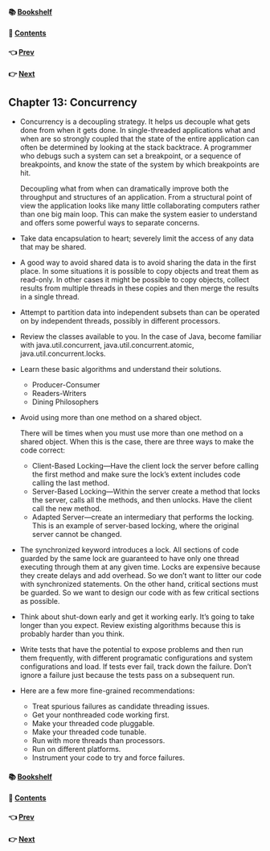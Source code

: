 #### &#x1F4DA; [Bookshelf](../)
#### &#x1F4DC; [Contents](./README.md#contents)
#### &#x1F448; [Prev](./Ch12_Emergence.md)
#### &#x1F449; [Next](./Ch14_Successive_Refinement.md)

## Chapter 13: Concurrency

- Concurrency is a decoupling strategy. It helps us decouple what gets done from when it gets done. In single-threaded applications what and when are so strongly coupled that the state of the entire application can often be determined by looking at the stack backtrace. A programmer who debugs such a system can set a breakpoint, or a sequence of breakpoints, and know the state of the system by which breakpoints are hit.

	Decoupling what from when can dramatically improve both the throughput and structures of an application. From a structural point of view the application looks like many little collaborating computers rather than one big main loop. This can make the system easier to understand and offers some powerful ways to separate concerns.

- Take data encapsulation to heart; severely limit the access of any data that may be shared.

- A good way to avoid shared data is to avoid sharing the data in the first place. In some situations it is possible to copy objects and treat them as read-only. In other cases it might be possible to copy objects, collect results from multiple threads in these copies and then merge the results in a single thread.

- Attempt to partition data into independent subsets than can be operated on by independent threads, possibly in different processors.

- Review the classes available to you. In the case of Java, become familiar with java.util.concurrent, java.util.concurrent.atomic, java.util.concurrent.locks.

- Learn these basic algorithms and understand their solutions.
	- Producer-Consumer
	- Readers-Writers
	- Dining Philosophers

- Avoid using more than one method on a shared object.

	There will be times when you must use more than one method on a shared object. When this is the case, there are three ways to make the code correct:
	- Client-Based Locking—Have the client lock the server before calling the first method and make sure the lock’s extent includes code calling the last method.
	- Server-Based Locking—Within the server create a method that locks the server, calls all the methods, and then unlocks. Have the client call the new method.
	- Adapted Server—create an intermediary that performs the locking. This is an example of server-based locking, where the original server cannot be changed.

- The synchronized keyword introduces a lock. All sections of code guarded by the same lock are guaranteed to have only one thread executing through them at any given time. Locks are expensive because they create delays and add overhead. So we don’t want to litter our code with synchronized statements. On the other hand, critical sections must be guarded. So we want to design our code with as few critical sections as possible.

- Think about shut-down early and get it working early. It’s going to take longer than you expect. Review existing algorithms because this is probably harder than you think.

- Write tests that have the potential to expose problems and then run them frequently, with different programatic configurations and system configurations and load. If tests ever fail, track down the failure. Don’t ignore a failure just because the tests pass on a subsequent run.

- Here are a few more fine-grained recommendations:
	- Treat spurious failures as candidate threading issues.
	- Get your nonthreaded code working first.
	- Make your threaded code pluggable.
	- Make your threaded code tunable.
	- Run with more threads than processors.
	- Run on different platforms.
	- Instrument your code to try and force failures.

#### &#x1F4DA; [Bookshelf](../)
#### &#x1F4DC; [Contents](./README.md#contents)
#### &#x1F448; [Prev](./Ch12_Emergence.md)
#### &#x1F449; [Next](./Ch14_Successive_Refinement.md)
